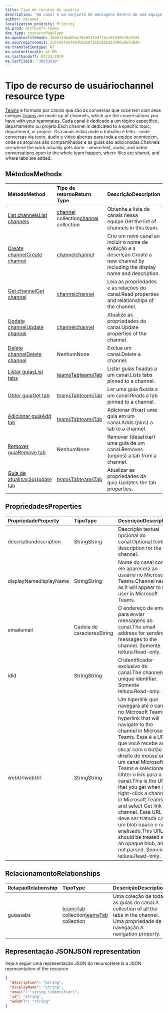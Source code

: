 ```yaml
---
title: Tipo de recurso de usuário
description: 'Um canal é um conjunto de mensagens dentro de uma equipe. '
author: nkramer
localization_priority: Priority
ms.prod: microsoft-teams
doc_type: resourcePageType
ms.openlocfilehash: 1db6133b4bb4c74e9515a9f14cc6f430ef0e32d5
ms.sourcegitcommit: 2c62457e57467b8d50f21b255b553106a9a5d8d6
ms.translationtype: HT
ms.contentlocale: pt-BR
ms.lasthandoff: 07/31/2019
ms.locfileid: "36033010"
---
```

# <a name="channel-resource-type"></a><span data-ttu-id="89c5e-103">Tipo de recurso de usuário</span><span class="sxs-lookup"><span data-stu-id="89c5e-103">channel resource type</span></span>

<span data-ttu-id="89c5e-104">[Teams](../resources/team.md) é formado por canais que são as conversas que você tem com seus colegas.</span><span class="sxs-lookup"><span data-stu-id="89c5e-104">[Teams](../resources/team.md) are made up of channels, which are the conversations you have with your teammates.</span></span> <span data-ttu-id="89c5e-105">Cada canal é dedicado a um tópico específico, departamento ou projeto.</span><span class="sxs-lookup"><span data-stu-id="89c5e-105">Each channel is dedicated to a specific topic, department, or project.</span></span>
<span data-ttu-id="89c5e-106">Os canais estão onde o trabalho é feito - onde conversas via texto, áudio e vídeo abertas para toda a equipe ocontecem, onde os arquivos são compartilhados e as guias são adicionadas.</span><span class="sxs-lookup"><span data-stu-id="89c5e-106">Channels are where the work actually gets done - where text, audio, and video conversations open to the whole team happen, where files are shared, and where tabs are added.</span></span>

## <a name="methods"></a><span data-ttu-id="89c5e-107">Métodos</span><span class="sxs-lookup"><span data-stu-id="89c5e-107">Methods</span></span>

| <span data-ttu-id="89c5e-108">Método</span><span class="sxs-lookup"><span data-stu-id="89c5e-108">Method</span></span>       | <span data-ttu-id="89c5e-109">Tipo de retorno</span><span class="sxs-lookup"><span data-stu-id="89c5e-109">Return Type</span></span>  |<span data-ttu-id="89c5e-110">Descrição</span><span class="sxs-lookup"><span data-stu-id="89c5e-110">Description</span></span>|
|:---------------|:--------|:----------|
|[<span data-ttu-id="89c5e-111">List channels</span><span class="sxs-lookup"><span data-stu-id="89c5e-111">List channels</span></span>](../api/channel-list.md) | <span data-ttu-id="89c5e-112">[channel](channel.md) collection</span><span class="sxs-lookup"><span data-stu-id="89c5e-112">[channel](channel.md) collection</span></span> | <span data-ttu-id="89c5e-113">Obtenha a lista de canais nessa equipe.</span><span class="sxs-lookup"><span data-stu-id="89c5e-113">Get the list of channels in this team.</span></span>|
|[<span data-ttu-id="89c5e-114">Create channel</span><span class="sxs-lookup"><span data-stu-id="89c5e-114">Create channel</span></span>](../api/channel-post.md) | [<span data-ttu-id="89c5e-115">channel</span><span class="sxs-lookup"><span data-stu-id="89c5e-115">channel</span></span>](channel.md) | <span data-ttu-id="89c5e-116">Crie um novo canal ao incluir o nome de exibição e a descrição.</span><span class="sxs-lookup"><span data-stu-id="89c5e-116">Create a new channel by including the display name and description.</span></span>|
|[<span data-ttu-id="89c5e-117">Get channel</span><span class="sxs-lookup"><span data-stu-id="89c5e-117">Get channel</span></span>](../api/channel-get.md) | [<span data-ttu-id="89c5e-118">channel</span><span class="sxs-lookup"><span data-stu-id="89c5e-118">channel</span></span>](channel.md) | <span data-ttu-id="89c5e-119">Leia as propriedades e as relações do canal.</span><span class="sxs-lookup"><span data-stu-id="89c5e-119">Read properties and relationships of the channel.</span></span>|
|[<span data-ttu-id="89c5e-120">Update channel</span><span class="sxs-lookup"><span data-stu-id="89c5e-120">Update channel</span></span>](../api/channel-patch.md) | [<span data-ttu-id="89c5e-121">channel</span><span class="sxs-lookup"><span data-stu-id="89c5e-121">channel</span></span>](channel.md) | <span data-ttu-id="89c5e-122">Atualize as propriedades do canal.</span><span class="sxs-lookup"><span data-stu-id="89c5e-122">Update properties of the channel.</span></span>|
|[<span data-ttu-id="89c5e-123">Delete channel</span><span class="sxs-lookup"><span data-stu-id="89c5e-123">Delete channel</span></span>](../api/channel-delete.md) | <span data-ttu-id="89c5e-124">Nenhum</span><span class="sxs-lookup"><span data-stu-id="89c5e-124">None</span></span> | <span data-ttu-id="89c5e-125">Exclua um canal.</span><span class="sxs-lookup"><span data-stu-id="89c5e-125">Delete a channel.</span></span>|
|[<span data-ttu-id="89c5e-126">Listar guias</span><span class="sxs-lookup"><span data-stu-id="89c5e-126">List tabs</span></span>](../api/teamstab-list.md) | [<span data-ttu-id="89c5e-127">teamsTab</span><span class="sxs-lookup"><span data-stu-id="89c5e-127">teamsTab</span></span>](teamstab.md) | <span data-ttu-id="89c5e-128">Listar guias fixadas a um canal.</span><span class="sxs-lookup"><span data-stu-id="89c5e-128">Lists tabs pinned to a channel.</span></span>|
|[<span data-ttu-id="89c5e-129">Obter guia</span><span class="sxs-lookup"><span data-stu-id="89c5e-129">Get tab</span></span>](../api/teamstab-get.md) | [<span data-ttu-id="89c5e-130">teamsTab</span><span class="sxs-lookup"><span data-stu-id="89c5e-130">teamsTab</span></span>](teamstab.md) | <span data-ttu-id="89c5e-131">Ler uma guia fixada a um canal.</span><span class="sxs-lookup"><span data-stu-id="89c5e-131">Reads a tab pinned to a channel.</span></span>|
|[<span data-ttu-id="89c5e-132">Adicionar guia</span><span class="sxs-lookup"><span data-stu-id="89c5e-132">Add tab</span></span>](../api/teamstab-add.md) | [<span data-ttu-id="89c5e-133">teamsTab</span><span class="sxs-lookup"><span data-stu-id="89c5e-133">teamsTab</span></span>](teamstab.md) | <span data-ttu-id="89c5e-134">Adicionar (fixar) uma guia em um canal.</span><span class="sxs-lookup"><span data-stu-id="89c5e-134">Adds (pins) a tab to a channel.</span></span>|
|[<span data-ttu-id="89c5e-135">Remover guia</span><span class="sxs-lookup"><span data-stu-id="89c5e-135">Remove tab</span></span>](../api/teamstab-delete.md) | <span data-ttu-id="89c5e-136">Nenhum</span><span class="sxs-lookup"><span data-stu-id="89c5e-136">None</span></span> | <span data-ttu-id="89c5e-137">Remover (desafixar) uma guia de um canal.</span><span class="sxs-lookup"><span data-stu-id="89c5e-137">Removes (unpins) a tab from a channel.</span></span>|
|[<span data-ttu-id="89c5e-138">Guia de atualização</span><span class="sxs-lookup"><span data-stu-id="89c5e-138">Update tab</span></span>](../api/teamstab-update.md) | [<span data-ttu-id="89c5e-139">teamsTab</span><span class="sxs-lookup"><span data-stu-id="89c5e-139">teamsTab</span></span>](teamstab.md) | <span data-ttu-id="89c5e-140">Atualizar as propriedades da guia.</span><span class="sxs-lookup"><span data-stu-id="89c5e-140">Updates the tab properties.</span></span>|

## <a name="properties"></a><span data-ttu-id="89c5e-141">Propriedades</span><span class="sxs-lookup"><span data-stu-id="89c5e-141">Properties</span></span>
| <span data-ttu-id="89c5e-142">Propriedade</span><span class="sxs-lookup"><span data-stu-id="89c5e-142">Property</span></span>     | <span data-ttu-id="89c5e-143">Tipo</span><span class="sxs-lookup"><span data-stu-id="89c5e-143">Type</span></span>   |<span data-ttu-id="89c5e-144">Descrição</span><span class="sxs-lookup"><span data-stu-id="89c5e-144">Description</span></span>|
|:---------------|:--------|:----------|
|<span data-ttu-id="89c5e-145">description</span><span class="sxs-lookup"><span data-stu-id="89c5e-145">description</span></span>|<span data-ttu-id="89c5e-146">String</span><span class="sxs-lookup"><span data-stu-id="89c5e-146">String</span></span>|<span data-ttu-id="89c5e-147">Descrição textual opcional do canal.</span><span class="sxs-lookup"><span data-stu-id="89c5e-147">Optional textual description for the channel.</span></span>|
|<span data-ttu-id="89c5e-148">displayName</span><span class="sxs-lookup"><span data-stu-id="89c5e-148">displayName</span></span>|<span data-ttu-id="89c5e-149">String</span><span class="sxs-lookup"><span data-stu-id="89c5e-149">String</span></span>|<span data-ttu-id="89c5e-150">Nome do canal como ele aparecerá ao usuário no Microsoft Teams.</span><span class="sxs-lookup"><span data-stu-id="89c5e-150">Channel name as it will appear to the user in Microsoft Teams.</span></span>|
|<span data-ttu-id="89c5e-151">email</span><span class="sxs-lookup"><span data-stu-id="89c5e-151">email</span></span>|<span data-ttu-id="89c5e-152">Cadeia de caracteres</span><span class="sxs-lookup"><span data-stu-id="89c5e-152">String</span></span>| <span data-ttu-id="89c5e-153">O endereço de email para enviar mensagens ao canal.</span><span class="sxs-lookup"><span data-stu-id="89c5e-153">The email address for sending messages to the channel.</span></span> <span data-ttu-id="89c5e-154">Somente leitura.</span><span class="sxs-lookup"><span data-stu-id="89c5e-154">Read-only.</span></span>|
|<span data-ttu-id="89c5e-155">id</span><span class="sxs-lookup"><span data-stu-id="89c5e-155">id</span></span>|<span data-ttu-id="89c5e-156">String</span><span class="sxs-lookup"><span data-stu-id="89c5e-156">String</span></span>|<span data-ttu-id="89c5e-157">O identificador exclusivo do canal.</span><span class="sxs-lookup"><span data-stu-id="89c5e-157">The channels's unique identifier.</span></span> <span data-ttu-id="89c5e-158">Somente leitura.</span><span class="sxs-lookup"><span data-stu-id="89c5e-158">Read-only.</span></span>|
|<span data-ttu-id="89c5e-159">webUrl</span><span class="sxs-lookup"><span data-stu-id="89c5e-159">webUrl</span></span>|<span data-ttu-id="89c5e-160">String</span><span class="sxs-lookup"><span data-stu-id="89c5e-160">String</span></span>|<span data-ttu-id="89c5e-161">Um hiperlink que navegará até o canal no Microsoft Teams.</span><span class="sxs-lookup"><span data-stu-id="89c5e-161">A hyperlink that will navigate to the channel in Microsoft Teams.</span></span> <span data-ttu-id="89c5e-162">Essa é a URL que você recebe ao clicar com o botão direito do mouse em um canal Microsoft Teams e selecionar Obter o link para o canal.</span><span class="sxs-lookup"><span data-stu-id="89c5e-162">This is the URL that you get when you right-click a channel in Microsoft Teams and select Get link to channel.</span></span> <span data-ttu-id="89c5e-163">Essa URL deve ser tratada como um blob opaco e não analisado.</span><span class="sxs-lookup"><span data-stu-id="89c5e-163">This URL should be treated as an opaque blob, and not parsed.</span></span> <span data-ttu-id="89c5e-164">Somente leitura.</span><span class="sxs-lookup"><span data-stu-id="89c5e-164">Read-only.</span></span>|

## <a name="relationships"></a><span data-ttu-id="89c5e-165">Relacionamento</span><span class="sxs-lookup"><span data-stu-id="89c5e-165">Relationships</span></span>
| <span data-ttu-id="89c5e-166">Relação</span><span class="sxs-lookup"><span data-stu-id="89c5e-166">Relationship</span></span> | <span data-ttu-id="89c5e-167">Tipo</span><span class="sxs-lookup"><span data-stu-id="89c5e-167">Type</span></span>   |<span data-ttu-id="89c5e-168">Descrição</span><span class="sxs-lookup"><span data-stu-id="89c5e-168">Description</span></span>|
|:---------------|:--------|:----------|
|<span data-ttu-id="89c5e-169">guias</span><span class="sxs-lookup"><span data-stu-id="89c5e-169">tabs</span></span>|<span data-ttu-id="89c5e-170">[teamsTab](../resources/teamstab.md) collection</span><span class="sxs-lookup"><span data-stu-id="89c5e-170">[teamsTab](../resources/teamstab.md) collection</span></span>|<span data-ttu-id="89c5e-171">Uma coleção de todas as guias do canal.</span><span class="sxs-lookup"><span data-stu-id="89c5e-171">A collection of all the tabs in the channel.</span></span> <span data-ttu-id="89c5e-172">Uma propriedade de navegação.</span><span class="sxs-lookup"><span data-stu-id="89c5e-172">A navigation property.</span></span>|


## <a name="json-representation"></a><span data-ttu-id="89c5e-173">Representação JSON</span><span class="sxs-lookup"><span data-stu-id="89c5e-173">JSON representation</span></span>

<span data-ttu-id="89c5e-174">Veja a seguir uma representação JSON do recurso</span><span class="sxs-lookup"><span data-stu-id="89c5e-174">Here is a JSON representation of the resource</span></span>

<!-- {
  "blockType": "resource",
  "keyProperty": "id",
  "@odata.type": "microsoft.graph.channel"
}-->

```json
{
  "description": "string",
  "displayName": "string",
  "email": "string (identifier)",
  "id": "string",
  "webUrl": "string"
}

```


<!-- uuid: 8fcb5dbc-d5aa-4681-8e31-b001d5168d79
2015-10-25 14:57:30 UTC -->
<!-- {
  "type": "#page.annotation",
  "description": "channel resource",
  "keywords": "",
  "section": "documentation",
  "tocPath": ""
}-->
